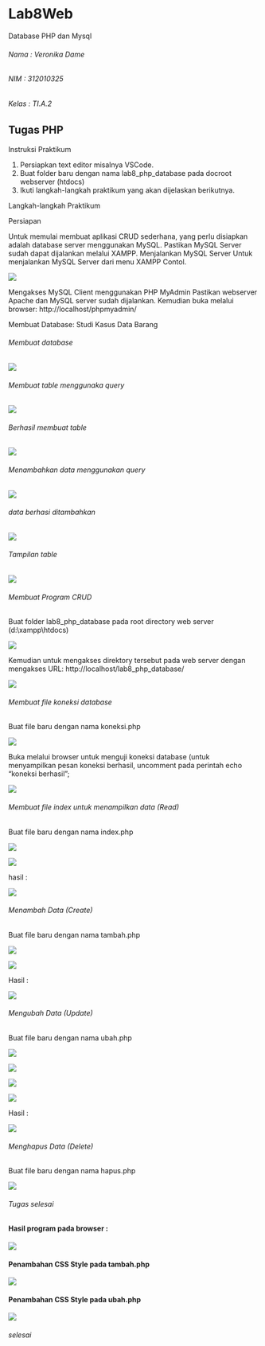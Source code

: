 # Lab8Web
Database PHP dan Mysql

###### Nama : Veronika Dame
###### NIM : 312010325
###### Kelas : TI.A.2

## Tugas PHP

Instruksi Praktikum

1. Persiapkan text editor misalnya VSCode.
2. Buat folder baru dengan nama lab8_php_database pada docroot webserver 
(htdocs)
3. Ikuti langkah-langkah praktikum yang akan dijelaskan berikutnya.

Langkah-langkah Praktikum

Persiapan

Untuk memulai membuat aplikasi CRUD sederhana, yang perlu disiapkan adalah 
database server menggunakan MySQL. Pastikan MySQL Server sudah dapat dijalankan 
melalui XAMPP.
Menjalankan MySQL Server
Untuk menjalankan MySQL Server dari menu XAMPP Contol.

![](img/1%20satu.jpg)

Mengakses MySQL Client menggunakan PHP MyAdmin
Pastikan webserver Apache dan MySQL server sudah dijalankan. Kemudian buka 
melalui browser: http://localhost/phpmyadmin/

Membuat Database: Studi Kasus Data Barang

###### Membuat database

![](img/2%20buatdb.jpg)

###### Membuat table menggunaka query

![](img/3%20query.jpg)

###### Berhasil membuat table

![](img/4%20succesful.jpg)

###### Menambahkan data menggunakan query

![](img/5%20menambahkan.jpg)

###### data berhasi ditambahkan

![](img/6%20created.jpg)

###### Tampilan table

![](img/7%20created.jpg)

###### Membuat Program CRUD

Buat folder lab8_php_database pada root directory web server (d:\xampp\htdocs)

![](img/8%20htdocs.jpg)

Kemudian untuk mengakses direktory tersebut pada web server dengan mengakses URL: 
http://localhost/lab8_php_database/

![](img/9%20chrome.jpg)

###### Membuat file koneksi database

Buat file baru dengan nama koneksi.php

![](img/10%20koneksi.jpg)

Buka melalui browser untuk menguji koneksi database (untuk menyampilkan pesan 
koneksi berhasil, uncomment pada perintah echo “koneksi berhasil”; 

![](img/10%20koneksichrome.jpg)

###### Membuat file index untuk menampilkan data (Read)

Buat file baru dengan nama index.php

![](img/11%20vsc.jpg)

![](img/12%20vsc.jpg)

hasil :

![](img/13%20hasil.jpg)

###### Menambah Data (Create)

Buat file baru dengan nama tambah.php

![](img/14%20a.jpg)

![](img/14%20b.jpg)

Hasil :

![](img/14%20tambah.jpg)

###### Mengubah Data (Update)

Buat file baru dengan nama ubah.php

![](img/15%20ubahdata.jpg)

![](img/15%20ubahdata2.jpg)

![](img/15%20ubahdata3.jpg)

![](img/15%20ubahdata4.jpg)

Hasil :

![](img/15%20ubahdata5.jpg)

###### Menghapus Data (Delete)

Buat file baru dengan nama hapus.php

![](img/16%20hapusdata5.jpg)

###### Tugas selesai

#### Hasil program pada browser :

![](img/index%20php.jpg)

#### Penambahan CSS Style pada tambah.php

![](img/tambah%20barang.jpg)

#### Penambahan CSS Style pada ubah.php
![](img/ubah%20barang%20barang.jpg)

###### selesai



